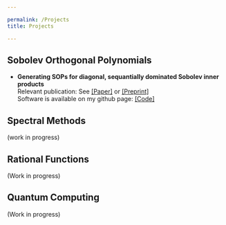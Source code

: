 ```yaml
---

permalink: /Projects
title: Projects

---
```

## Sobolev Orthogonal Polynomials ##

* **Generating SOPs for diagonal, sequantially dominated Sobolev inner products**\
Relevant publication: See <a href="https://doi.org/10.1007/s00211-023-01379-3" target="_blank" rel="noopener noreferrer">[Paper]</a> or <a href="https://arxiv.org/abs/2302.10691" target="_blank" rel="noopener noreferrer">[Preprint]</a>\
Software is available on my github page: <a href="https://github.com/nielvb/SOP" target="_blank" rel="noopener noreferrer">[Code]</a>


## Spectral Methods ##
(work in progress)

## Rational Functions ##
(Work in progress)

## Quantum Computing ##
(Work in progress)

